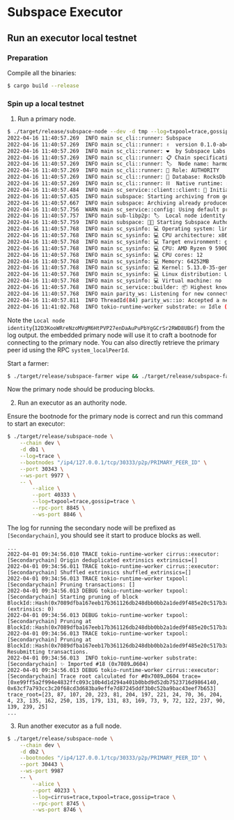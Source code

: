 # Subspace Executor

## Run an executor local testnet

### Preparation

Compile all the binaries:

```bash
$ cargo build --release
```

### Spin up a local testnet

1. Run a primary node.

```bash
$ ./target/release/subspace-node --dev -d tmp --log=txpool=trace,gossip::executor=trace
2022-04-16 11:40:57.269  INFO main sc_cli::runner: Subspace
2022-04-16 11:40:57.269  INFO main sc_cli::runner: ✌️  version 0.1.0-ab4a59751
2022-04-16 11:40:57.269  INFO main sc_cli::runner: ❤️  by Subspace Labs <https://subspace.network>, 2021-2022
2022-04-16 11:40:57.269  INFO main sc_cli::runner: 📋 Chain specification: Development
2022-04-16 11:40:57.269  INFO main sc_cli::runner: 🏷  Node name: harmonious-feast-4450
2022-04-16 11:40:57.269  INFO main sc_cli::runner: 👤 Role: AUTHORITY
2022-04-16 11:40:57.269  INFO main sc_cli::runner: 💾 Database: RocksDb at tmp/chains/dev/db/full
2022-04-16 11:40:57.269  INFO main sc_cli::runner: ⛓  Native runtime: subspace-100 (subspace-1.tx1.au1)
2022-04-16 11:40:57.484  INFO main sc_service::client::client: 🔨 Initializing Genesis block/state (state: 0x12cf…0724, header-hash: 0x42de…9335)
2022-04-16 11:40:57.635  INFO main subspace: Starting archiving from genesis
2022-04-16 11:40:57.667  INFO main subspace: Archiving already produced blocks 0..=0
2022-04-16 11:40:57.756  WARN main sc_service::config: Using default protocol ID "sup" because none is configured in the chain specs
2022-04-16 11:40:57.757  INFO main sub-libp2p: 🏷  Local node identity is: 12D3KooWMQYGEy2eEcci2RoLZSiBdMj34UjipYR4GryjHkNsDXYW
2022-04-16 11:40:57.759  INFO main subspace: 🧑‍🌾 Starting Subspace Authorship worker
2022-04-16 11:40:57.768  INFO main sc_sysinfo: 💻 Operating system: linux
2022-04-16 11:40:57.768  INFO main sc_sysinfo: 💻 CPU architecture: x86_64
2022-04-16 11:40:57.768  INFO main sc_sysinfo: 💻 Target environment: gnu
2022-04-16 11:40:57.768  INFO main sc_sysinfo: 💻 CPU: AMD Ryzen 9 5900X 12-Core Processor
2022-04-16 11:40:57.768  INFO main sc_sysinfo: 💻 CPU cores: 12
2022-04-16 11:40:57.768  INFO main sc_sysinfo: 💻 Memory: 64252MB
2022-04-16 11:40:57.768  INFO main sc_sysinfo: 💻 Kernel: 5.13.0-35-generic
2022-04-16 11:40:57.768  INFO main sc_sysinfo: 💻 Linux distribution: Ubuntu 20.04.4 LTS
2022-04-16 11:40:57.768  INFO main sc_sysinfo: 💻 Virtual machine: no
2022-04-16 11:40:57.768  INFO main sc_service::builder: 📦 Highest known block at #0
2022-04-16 11:40:57.768  INFO main parity_ws: Listening for new connections on 127.0.0.1:9944.
2022-04-16 11:40:57.811  INFO ThreadId(84) parity_ws::io: Accepted a new tcp connection from 127.0.0.1:58000.
2022-04-16 11:41:02.768  INFO tokio-runtime-worker substrate: 💤 Idle (0 peers), best: #0 (0x42de…9335), finalized #0 (0x42de…9335), ⬇ 0 ⬆ 0

```

Note the `Local node identity`(`12D3KooWRreNzoMVgM6HtPVP27enDaAuPuPbYgGCrSr2RWD8UBGf`) from the log output. the embedded primary node will use it to craft a bootnode for connecting to the primary node. You can also directly retrieve the primary peer id using the RPC `system_localPeerId`.

Start a farmer:

```bash
$ ./target/release/subspace-farmer wipe && ./target/release/subspace-farmer farm
```

Now the primary node should be producing blocks.

2. Run an executor as an authority node.

Ensure the bootnode for the primary node is correct and run this command to start an executor:

```bash
$ ./target/release/subspace-node \
    --chain dev \
    -d db1 \
    --log=trace \
    --bootnodes "/ip4/127.0.0.1/tcp/30333/p2p/PRIMARY_PEER_ID" \
    --port 30343 \
    --ws-port 9977 \
    -- \
        --alice \
        --port 40333 \
        --log=txpool=trace,gossip=trace \
        --rpc-port 8845 \
        --ws-port 8846 \

```

The log for running the secondary node will be prefixed as `[Secondarychain]`, you should see it start to produce blocks as well.

```
...
2022-04-01 09:34:56.010 TRACE tokio-runtime-worker cirrus::executor: [Secondarychain] Origin deduplicated extrinsics extrinsics=[]
2022-04-01 09:34:56.011 TRACE tokio-runtime-worker cirrus::executor: [Secondarychain] Shuffled extrinsics shuffled_extrinsics=[]
2022-04-01 09:34:56.013 TRACE tokio-runtime-worker txpool: [Secondarychain] Pruning transactions: []
2022-04-01 09:34:56.013 DEBUG tokio-runtime-worker txpool: [Secondarychain] Starting pruning of block BlockId::Hash(0x7089dfba167eeb17b361126db248dbb0bb2a1ded9f485e20c517b3a8f5800604) (extrinsics: 0)
2022-04-01 09:34:56.013 DEBUG tokio-runtime-worker txpool: [Secondarychain] Pruning at BlockId::Hash(0x7089dfba167eeb17b361126db248dbb0bb2a1ded9f485e20c517b3a8f5800604)
2022-04-01 09:34:56.013 TRACE tokio-runtime-worker txpool: [Secondarychain] Pruning at BlockId::Hash(0x7089dfba167eeb17b361126db248dbb0bb2a1ded9f485e20c517b3a8f5800604). Resubmitting transactions.
2022-04-01 09:34:56.013  INFO tokio-runtime-worker substrate: [Secondarychain] ✨ Imported #18 (0x7089…0604)
2022-04-01 09:34:56.013 DEBUG tokio-runtime-worker cirrus::executor: [Secondarychain] Trace root calculated for #0x7089…0604 trace=[0xe99ff5a2f994e4832ffc093c10b4d1d294a401b0bbd9d52db7523716d9864140, 0x63cf7a793cc3c20f68cd3d683ba9effe7d87245ddf3b0c52ba9bac43eef7b653] trace_root=[23, 87, 107, 20, 223, 81, 204, 197, 221, 24, 70, 36, 204, 4, 23, 135, 162, 250, 135, 179, 131, 83, 169, 73, 9, 72, 122, 237, 90, 139, 239, 25]
...

```

3. Run another executor as a full node.

```bash
$ ./target/release/subspace-node \
    --chain dev \
    -d db2 \
    --bootnodes "/ip4/127.0.0.1/tcp/30333/p2p/PRIMARY_PEER_ID" \
    --port 30443 \
    --ws-port 9987
    -- \
        --alice \
        --port 40233 \
        --log=cirrus=trace,txpool=trace,gossip=trace \
        --rpc-port 8745 \
        --ws-port 8746 \
```
